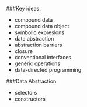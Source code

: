###Key ideas:

- compound data
- compound data object
- symbolic expresions
- data abstraction
- abstraction barriers 
- closure
- conventional interfaces
- generic operations 
- data-directed programming

###Data Abstraction 
- selectors
- constructors

